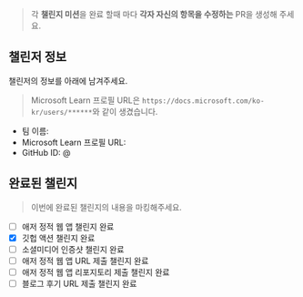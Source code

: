 > 각 **챌린지 미션**을 완료 할때 마다 **각자 자신의 항목을 수정하는** PR을 생성해 주세요.

## 챌린저 정보 ##

챌린저의 정보를 아래에 남겨주세요.

> Microsoft Learn 프로필 URL은 `https://docs.microsoft.com/ko-kr/users/******`와 같이 생겼습니다.

* 팀 이름: 
* Microsoft Learn 프로필 URL: 
* GitHub ID: @


## 완료된 챌린지 ##

> 이번에 완료된 챌린지의 내용을 마킹해주세요.

* [ ] 애저 정적 웹 앱 챌린지 완료
* [x] 깃헙 액션 챌린지 완료
* [ ] 소셜미디어 인증샷 챌린지 완료
* [ ] 애저 정적 웹 앱 URL 제출 챌린지 완료
* [ ] 애저 정적 웹 앱 리포지토리 제출 챌린지 완료
* [ ] 블로그 후기 URL 제출 챌린지 완료
